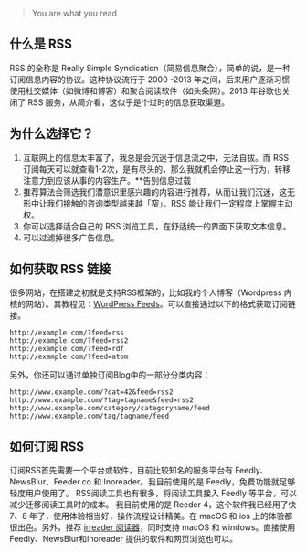 >You are what you read
## 什么是 RSS
RSS 的全称是 Really Simple Syndication（简易信息聚合），简单的说，是一种订阅信息内容的协议。这种协议流行于 2000 -2013 年之间，后来用户逐渐习惯使用社交媒体（如微博和博客）和聚合阅读软件（如头条网）。2013 年谷歌也关闭了 RSS 服务，从简介看，这似乎是个过时的信息获取渠道。
## 为什么选择它？
1. 互联网上的信息太丰富了，我总是会沉迷于信息流之中，无法自拔。而 RSS 订阅每天可以就查看1-2次，是有尽头的，那么我就机会停止这一行为，转移注意力到应该从事的内容生产。**告别信息过载！
2. 推荐算法会筛选我们潜意识里感兴趣的内容进行推荐，从而让我们沉迷，这无形中让我们接触的咨询类型越来越「窄」。RSS 能让我们一定程度上掌握主动权。
3. 你可以选择适合自己的 RSS 浏览工具，在舒适统一的界面下获取文本信息。
4. 可以过滤掉很多广告信息。
## 如何获取 RSS 链接
很多网站，在搭建之初就是支持RSS框架的，比如我的个人博客（Wordpress 内核的网站）。其教程见：[WordPress Feeds](https://wordpress.org/support/article/wordpress-feeds/)。可以直接通过以下的格式获取订阅链接。
```
http://example.com/?feed=rss
http://example.com/?feed=rss2
http://example.com/?feed=rdf
http://example.com/?feed=atom
```
另外，你还可以通过单独订阅Blog中的一部分分类内容：
```
http://www.example.com/?cat=42&feed=rss2  
http://www.example.com/?tag=tagname&feed=rss2  
http://www.example.com/category/categoryname/feed  
http://www.example.com/tag/tagname/feed
```

## 如何订阅 RSS
订阅RSS首先需要一个平台或软件，目前比较知名的服务平台有 Feedly、NewsBlur、Feeder.co 和 Inoreader。我目前使用的是 Feedly，免费功能就足够轻度用户使用了。
RSS阅读工具也有很多，将阅读工具接入 Feedly 等平台，可以减少迁移阅读工具时的成本。
我目前使用的是 Reeder 4，这个软件我已经用了快 7、8 年了，使用体验相当好，操作流程设计精美。在 macOS 和 ios 上的体验都很出色。另外，推荐 [irreader 阅读器](http://irreader.fatecore.com/)，同时支持 macOS 和 windows。直接使用 Feedly、NewsBlur和Inoreader 提供的软件和网页浏览也可以。


